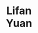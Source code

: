 ---
layout: page
title: Lifan<br>Yuan
description: Tsinghua; incoming
img: assets/img/students/lifan.jpeg
redirect: https://lifan-yuan.github.io/
importance: 8
category: "PhD students"
---